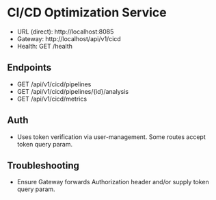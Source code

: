 # CI/CD Optimization Service

- URL (direct): http://localhost:8085
- Gateway: http://localhost/api/v1/cicd
- Health: GET /health

## Endpoints
- GET /api/v1/cicd/pipelines
- GET /api/v1/cicd/pipelines/{id}/analysis
- GET /api/v1/cicd/metrics

## Auth
- Uses token verification via user-management. Some routes accept token query param.

## Troubleshooting
- Ensure Gateway forwards Authorization header and/or supply token query param.
